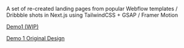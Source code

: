 A set of re-created landing pages from popular Webflow templates / Dribbble shots in Next.js using TailwindCSS + GSAP / Framer Motion

[Demo1 (WIP)](https://demos.alachebbi.com/demo1)

[Demo 1 Original Design](https://www.liamforshort.com/)
